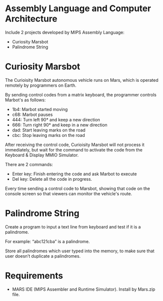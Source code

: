 # Assembly Language and Computer Architecture
Include 2 projects developed by MIPS Assembly Language:
- Curiosity Marsbot
- Palindrome String

# Curiosity Marsbot
The Curioisity Marsbot autonomous vehicle runs on Mars, which is operated remotely by programmers on Earth. 

By sending control codes from a matrix keyboard, the programmer controls Marbot's as follows:
- 1b4: Marbot started moving
- c68: Marbot pauses
- 444: Turn left 90* and keep a new direction
- 666: Turn right 90*  and keep in a new direction
- dad: Start leaving marks on the road
- cbc: Stop leaving marks on the road

After receiving the control code, Curioisity Marsbot will not process it immediately, but wait for the command to activate the code from the Keyboard & Display MMIO Simulator.

There are 2 commands:
- Enter key: Finish entering the code and ask Marbot to execute
- Del key: Delete all the code in progress.

Every time sending a control code to Marsbot, showing that code on the console screen so that viewers can monitor the vehicle's route.


# Palindrome String
Create a program to input a text line from keyboard and test if it is a palindrome.

For example: “abc121cba” is a palindrome. 

Store all palindromes which user typed into the memory, to make sure that user doesn’t duplicate a palindromes.


# Requirements
- MARS IDE (MIPS Assembler and Runtime Simulator). Install by Mars.zip file.
